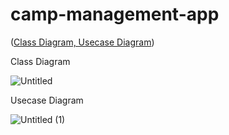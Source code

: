 # camp-management-app

([Class Diagram, Usecase Diagram](https://viewer.diagrams.net/?tags=%7B%7D&lightbox=1&highlight=0000ff&edit=_blank&layers=1&nav=1&title=%EB%A9%94%EB%8B%88%EC%A7%80%EB%A8%BC%ED%8A%B8.drawio#R%3Cmxfile%3E%3Cdiagram%20id%3D%22C5RBs43oDa-KdzZeNtuy%22%20name%3D%22Page-1%22%3E7Z3td5s228D%2FGp%2FTfYgPIMDw0Y693tnTtb2TrFs%2F7VCbNmy28Wxnbe6%2F%2FhEvkkG6EOBIgBPt7GwGO3Ii%2FZCu92uErjc%2F3u6D3cOv8Spcjyxj9WOE5iPLcn3k4v8ld56yO7bjWNmdb%2Ftold0zTjfuov%2BF2U2T3H2MVuEhv5fdOsbx%2BhjtyjeX8XYbLo%2Ble8F%2BH38vf%2BxrvF6VbuyCb2Hp10hu3C2Ddch97PdodXzI7nrW5HT%2FP2H07YF8s%2Bn62TubgHw4H%2FjwEKzi74VbaDFC1%2Fs4PmavNj%2Buw3Uye2Refr95%2Bn397m%2F37S%2F%2FPfwT%2FDb7v%2Fv3n66ywX5u8yP0T9iH2%2BPZQ6Pd8cP0%2Fi93vptGNxtj%2Fkf06eHKzZf332D9mE%2FYyHLX%2BFtm5P%2Fh9nGDX3%2FL75H%2FjyyElxjN7h6%2F%2FIXX7Wb7Nc6n6fhE5v7wPdqsgy2%2Bmn2Nt8e7%2FB2Er4N19G2LXy%2FxnxTu8Y1%2Fw%2F0xwss2zd84xjt8d%2FkQrVfvgqf4MfnDD8dg%2BTe5mj3E%2B%2Bh%2FeNhgjd8y8Q389v6YE2gbpU%2FcJT%2BJbyd39%2BEBf%2BYjmU2T3noXHI75Z5bxeh3sDtGX9BdOPrIJ9t%2Bi7Sw%2BHuMNGSh%2B3K7CVX5F8Ugvjvv4bwqcmU5ZozXM1zqZjfBHgeB8Td%2BG8SY87p%2FwR%2FJ3kZ%2FjmT%2BgV67hj53s1vcT8MjIP%2FZQgN2xyYOWP2Tf6PD0G2%2Fx4gbbb3ge6FfSJyL%2FSpNcF77PdIHvs9zy1wVrvPbb4BjOkpk8FPHFLwp%2F7elWCjUM%2BMPt5y%2B%2FzD%2F%2B%2FeM4%2Fyv401wef%2F77gc5nkW%2B8FsYv00%2FTN3fHfbT9NrLw0Ebx9SFj%2Bv5pF%2F7EQY3X5VgAeB1%2BPVbie9gFSzzqu%2FQzc%2Ft05zaflORWjH%2F26zpF5yFarcJtitYxOAYZfQlPuzjaHtNZc2b4Xzy31wZeZWee%2FMLOzDxd43%2BTj%2B%2BP1%2FEWUxhEKW4hRvt7mOAtovbhuFnnL3lcxftHPa%2FkAOFZAdm07Go0S5C0JcKqIOLDx48aiB6AcO2egUAVQNx9vL15%2F1Yz0QMTntczE3bVsfFRnxp9AGGaVs9ETCqI%2BPXz3X%2FfaSb6YILopr0xASlPCRPzxd3N2%2Fcaij6gcPuWL80qlSOTJ%2F68W1z%2Fdntz%2F1nj0QceXt%2FSJrGLcXjcLuY3dxqKHqCwjL7FTb9KuPjw%2Fu2H%2BUxT0QcVqEORE%2F6dIZmTWeR1lJpX8wkxQdNjDQEbvJbJcGTJ7xMi5lcmhwXisUAAAuvgS7j%2BGB%2BiYxQn4%2B%2BzzzJo1K2%2BunV1GoqNZKeWb4FyuHUtWNErH%2Fa708Oe3cBzpp962XS4fSsVVpVWkbNwbY2mxrfwmOPwPtiEb36iU6JJkEaC37cmgapERZiEm5XmQAEHyOxbZUCwRpkuf%2FFQYHhI7mkiVBCB%2BtYXiGgKEZHMlpVgcIPn6IcGQAUAbt%2FWaAc%2BGlIADnjao%2BVJYMxCMxIifg22q%2BAY75%2FwUZEKjxoN6Wh4fcuPNmxMqEHj%2BiGOlqGmQg0Vttm3LGl7Daj4N8Zj4AnA0uWxqJFqJBQggfoWK23YpQluFJnRgRUuMz1E06GADqdvEdOGzRAMHbl5irVHaDCUgeH1LXravPWSB%2BNLHK%2FDYJuMdVj8iA6EDk2GMjIco0PJE%2Fydff5AuV5Hyd%2FJLjWenF3y8nGzni6xQlJY53eM9%2BBLHnFdAULB8RE%2FHhNvyDVNJICnW07Y9ZXPBEHbEyjomp99V4JXAZ59QO5fzEZTf%2BTbo8X1yJ%2BPZvhQMQo3ZyPPH81sbnnwt0W7Q%2BIS%2Bv4QHcM7%2FGgl73zfB8yUK5tdj51dj59dD4poVzW7psGHieKNjUd7eHPnAIbsjucOCKfERHreyPdGi%2BkIb7u%2Bk95BCaYJo9OESy%2BD1R1Nrwc4z65Xnmfk8fPsdzvPwNGMZ3WKp9c4TfilTC%2FZUIeDMaBD12A8G%2FlohKWIZJ7N9Obg5tmxyxhbk77nmcT6iuIewu1qmmQH4qttzIZAlCUxPGH7pz%2BKF5%2BTCyzV5ZfzH8U3509niQ7HYI%2BVoAbnc7giCYsVC1OYd0cw7%2FtwjYXtf4tjCRO5PsaZZ4AeE0zimGP44wmToHWIH%2FfLMP%2FJ07ICgzEQORZDRzY93EhnpHlVMANF7J%2FPTLu1z6apwdrXQkKPyqFQMmEW1mYf%2B8aIuJOakZQjAimuErYVs7itmFI3lVqw6JF%2FcdvPxHXHpmvQf8wSHK7hjm3EvdsauolhCL7FcQzRtygHEjKxyTjnTkdbEyRDrMYUfgxffS68c%2Fqh5EIZxuhCMfYYJcD1LJJ93R5WZizHmbBjKUeyQchpf8coPR0bnKPesDhxTFQ%2B%2FYxzRS2b%2BG2I2tn5OdpeDbpOtB98fzEf%2BdORN0R100GMeAIkqkNqkO1Us%2FBMNQhy5D%2FjeKDbvI%2Fs4kY%2FnthIuNknFx%2FDfYT%2FrqRUR89Ptjm0J9s1xoZVZsfEkzw58%2Fl2DIsdD7keN57qp9wC0uKTx9cZeTZnS0Kj2XVq45gmpuULMXzYRr3ho1v7nVVhJ7UTEx6e%2FJJ59GXMOVA6BppzW92ct9MKv6zjpJAQFqFJrSssxaeXP0dr4uOr34NL%2B68j3n1BPVO2%2Bap%2Bh7aaiuhnyV40b%2Fe52zENtSJ75%2BRcgwV90KtGUr4FQzFbzxcAzN60PHJ01yNEQt6Hcsjblk9PYHLIu5Oxda6qhyYmN57lcOMpJ0yNiFkkzGy2uWEZCqHyBod8VLPFpVeqJdMW0LpDg5axJ0ys84llT24HdY8rmBAleUNsehordSZJpdIZFpXI98r7noeesY8yTizb87qnEkjPyrzumaY0s9IYm8swg7CPef9BDQhQip7z0A%2FDG0x1vaE8luxhYflnnxSJQeT0j2OVLZ%2BcLlfxfOIFDZ4KH8sjNVv8BfkXnejLhpT89PP64838Up92G1GPQ3%2FPO%2BAVy8MX7TxeybvY7dT2e59eKEz0euTNRv51OpMTYtcjs5ocYcZoSmJH8Wvv5%2BR1Xh%2F6y55WhYZjzS7ALOW4nHDb8zLZgKgLTy%2F1vGTvOpcwvUAoX8fTC8lsHPAJ7SjfbQDaKdjTJLLa8y9lU2KXw3V7p93il0O2YtdtPEPTsBy6Hw9FDnTcctit7aOxX%2FynPGILtxYzLpHru1LTbKjO8%2Bs0HjSnkxxDw6HTKp8kjj12vefHiVG5jIxrI9G4ylntROcdLnUDs%2F47kzJ1LvLHxMnVfiMkBWJpqKPDDaacLzhRpDKEB5J9Zlby%2BUTM8UhiGdbSFiPPSSV9LEANURRlDYb9Z5WAidbVz%2FrrdUDbSk8taQ5otjuOMznbkIbKh5LbtWUbLBqiDM1OMFMjkCuLXnCRIQkeKtdLN7syvzLRLtWaXcEqRy8dzXPkInVosileLSKYmX2tKzRdXy6acIF3SM88p6VeVnOHYVq31FPfUu%2BKyXnD1xYnJMIlo0U1o%2FPvu%2FCGeo6g%2FMvdb7NfFtf3f95%2F%2Frj489fp%2B%2Fn0%2FsPtZ47h11roRbxdSO%2Bgx4oO8opPCkpDlRC4%2Fs%2BHm%2BuFXn%2B56w%2BEqXe7%2FlBqALvGr6gvgaRlNY2G66qsL4HDJ%2F%2B9%2BRXPwE8F2eQ62Ox%2BDbbBt3CDJ2C6263xkqUTqiWV7iWVCePJ8%2FmakqA1y%2FRfvpzC2y6uuOqFj%2FisOH6Kwu8puqcrXZ1OvLvRneI5QgtIprqK2bzBgONhGe9DQgN9rVmQzQLQ8RdkQZkAQ7YoIQvBdovPpoQEjYB0BJoeVOoQaOBhfe0ybPtlpVHNtQKIsnVtUp02r3O%2BwTNDum1l04Z%2Fof23g26qJRsLoNZ5t6e%2Fy5ss2B0%2Fh2IVHXbr4CnRe5Lj%2F42GQTYMQGnzjmHg9dySKjAcRdZyX4kia5qMJushDhIElVM2fauakpehybqVmuzXaBusT4rsyS5zUmcL97QUK97K3NZbmQVUXIcgVbeTVSq1DBp45zg%2BHiBAuHc0JrIxcfi9BcREmbIzgfTdchvJQidpTYB0AoAk2o4JAPJdtLr73GU1obZeoJSibF0hVxxxxZ5kWq3FSF96QGDs9uyfQBasfOnLumwRhKJdU0MhGwqbt3N0DIXVHIpE7tNMKGfCBTq5dcqEz%2BuPBU%2BXNnaMejd2oKaHicnG3L48awfQxopVaRN48V8Z71dlhRa8r5UZ8Y5Gd4fLsXqYBnTKaW3mmeva1EyhTJmBeqydtBlyZGldRvbCu32rMmCDuAqxlWKgpVaFSHh9KzJglwF2kQsJXvEuXRFBClcx06v7InBC8%2F1A8tzxY8jIifaZSe6mwaRZ%2B8oS3GF6rHZJ1RdJDz0uB4vPuaW3OQWJG0lShiDHKfmixmCj3P%2BsNqXQgtrylHMKo0Qp%2F5rUUxAkFvJ%2B4uGo%2F68maJ%2FtHH1lApI32DvaFPmHXob6Dxe9n41ofNZyH%2BJfICf5jW4kX5uIZEmJ1e9W%2BAPr0hcgiLb%2FPEZ7TYFKCqAo%2FU591nC59wIFm3gVfSXerffBJtQgqAABitXvGITzSiS1FufLfTNPAnxF9wmwb6a438UqODykv0Z7AaNYIAmeJrux5kAgGIzmwBSrueJgaq46GH55KNSw3rg0CQaoLcsJ3jeb3XpIwver8b15TBfqK9tv6p91X77wDdThheNJb8Nd4seI06k9cPf0KVxzCtvNwR2M1w0ooHtFsNB5kx1h0HssMVg7lF3l1%2B58PWNhm4YIq%2FO%2BgoVIy7GkZQFGe2KlUwBUo%2B16l4dMzWVXLGuC0xDIhcA0e%2Fe%2BgpVf6V6Qpo0wHOT2F82CZBZQ3%2BGjpiuIyoF2BHxIrIJEDXjzLsJzmPunCDXEKWUs483ucX3An9PUSKeGtEnokRqBNAFRc%2F0QR8tQjEy4xvp19G%2BogZEOjNe7eimq3FHl9tEYyMXAaprQphCDevkT8vtoEiSTAJRs6VoGbVfi%2FdwYrrLTh1Z4b%2BX0oX4eyc3FhDlIF%2Bfm8di62uc6ediBSBas7OgwZJXdUmZdcBgSfV5RbJgDpXafHRvGF4oYjpPq1USImchk%2FKFgiBhUHNgXbMcvxEnl8E4qMEIsAVlHhNQLB05r4QAKEINgVCcbOLBNgjLwuFtpBpQyAIWHdVqF3gQ6UVQcYjraoq%2BDjIqONNyicckUz60G56WcZJVVKXW4hdztzWlM7mDCLYBuDDrcomsM%2Bg%2B3APoYcKv86sMt2i9s%2F%2BEWQEMCNtwCkmO0rVM6C%2F0HXQANCVgW8LvfwqN2faiCYABBF0Ch3yqXaa7XaggkQzCAaAvInFuGgDFuaAgkQzCA4AnIxMkss054omtb7wkj9q2BeMJMmzXwc9kljROebNMekxAt6i4giRxd5TwBhchFwLb01V6Sz9UZWFEOk0l48hhfaXPOWO%2BtwxDbl9eVfZY68boCJdWf4XUt2veGY6Z%2BPf5WwzTLbPuA4ceGzMbIePkOV7B4fC6SfonjdRhskzEOix%2FRgWios6eb1RsaKZ6brG9W2hVXK7DSneU57liQVXXyqqjsdDmiN7dl0JDek03jDm9%2FuoKDEkAAX23FZqYMEEEOwYddYiNO%2FBr1kOhtpTtqgLofXVMjMJG3oyaNEs640awoYAVq%2FNk1LPXW02C1Igb0%2FP8aBhUwOP3DIMgiOIms%2B3CDl4Y%2FWjQVKqgAagp3TYUgJ62CCr1RKETCAnxuXSNRn3UWriLqd00tT%2FirDI2FQiyANkodY0HCQ%2BoVWiZFNRE60zTVcHWXtVSckUy1m9V0S24mfRapHpPydLqvmVLB1KR%2Fpirrwp3MvzpSeTAmYBM1tQFbk5cfquzxFj4mVJnGpIoNfoeCtU%2FvcsJdzmtOcXXUcseWYCLk63BVqQvbdCtSF67qCQTlBk4gHaYkGwmga1PXz7pAnW7r9dF0yKWjqbFFIR2wCc4619%2BjGZHNiGnw0a5dQyIw2j%2FDw6NJkUwKsnonReALFLh3NAmSSXB6VzF8gW2uiW9HIyEZCSCXrmskGkWoVTh2NA9yebCM3mVPn7dWtfPqaCYkM2H1Lmr6ghA09S4dDZRkoEgVqB6BamDq7D5JS2nCFXmG6tNgiIduKGkwFmLaQpnG2RlX3Fg%2BiX%2FuKt3Kb9CD45LTrVq0MvMGBpqB7DGpfX3KlJqciRo0mssa%2BaU1Q2a7sDluTeqVxeWElX9CUfKVD5kWXxL%2BzRNbh4Y%2FYomwSS5za%2FYduyvwuWzcwYIPmUvPyDpcxvvwNsT%2FXelKr%2F2GneAnZjwp0%2BeYvIkN%2FzN2%2BKfWFEm3LyTyxK83%2FOZVUZY6gayRtkV3kWcVfIWJVKZuWUZ9pG5WGOU2mawUBqynZzq4pkIFFVAJWJgKZUGVtORsfdeQFIu3%2B2ClsVCLBdQvvHMsIIfA%2BRpCyahSpS4kEaQFhWE8McWlcZKLj%2BE%2Bwn9yIkOVrT60D8XnkyoisPqcr4Cg3fHD9P4vd76bRjcbY%2F5H9KlFuROiqAxE%2FbCIZkg7TJzbYgLZ7EheM%2BVDltxjGZZUhM8lS4D%2B%2BdCJO8vWa73DqubkuWjMFGCyTWvMRoU3RW%2FC1cy2ukavnWVbTuedOsP2OdXHJBNKzsJ6QMknB0KoSaNFiUBPwnlbW2XoPlg1kmo4Td74B9ozdCpNXzYN2sqPtGci20dtQcWXX0zJMnkTnq75r0BxOe0Tl1Pz3yIPigCObKsrosHc0WBIB6NpFwCFYPDBKxwYuhOESgaA%2FOGOGTAb1Fh97al1Zyys37Dkt7LUOiq%2BNPZw6GdbLgJQIkzXGzykcjf3bmgiJBMBJLx0TUTjfuiwZ0MjIRkJIPOlayR4r0YuBaarT5SB%2Bzi9LIS160hkhVw0bSWlkAsoEbscFhRuHzeCiKCcn%2BFYy15NBNCEscxCVWcQ2FyXrb%2F%2FAo1lVlUO%2BVRvY8JtjO4IzwnxgbFTt4vBueCWoY0ZshcbiNzperHhqD7LuNaLLXmxPUC57XaxEWzgsIy5XmzJi22agOLa8WrDydiW8bNebdmrjQCdtOPV5l1W2Wq%2F16ste7WBkl9drzakaWofxLNXFijXBa6sOicEElTMp6U9iZlpE2xXQeJtzi1L1N6kzUvS0QDCqbt%2B6AVFujg0lg9xtAw1F6q5oIFE%2FXFhQ1wwy1wIE12ug8MhWo4EkaKpBZB8fhUFm3i7IrfzEFIavgyEkNL3pEfJgxNAe%2F%2FVxoPS9R1IPOiEMQJ659ZCmDDdRV2342hQu13j2bZFOM7IBS%2FCmSxAczzTKzYjRGU9D%2BrtqAeY7CwDAdi068BrnmbOPAuu2THCDm8doaUuh%2BOQeT3hyxO2GoCJnAl%2F1kIuPkSakL1gn4xT6YTm%2BzKOdCBijeBHH%2F4LilJ2%2BVilCgKSoryaAfkMNA1IVpdg61YGJBcYCI6PB7388pe%2FacSJwuXnrb5XDUopLuPN7nF90GkKSrAwzf65qBQOhFyk5TVTbUBTIZ0KKLKjWyocqPSq9ho8e2UnDVdWndfAEYStnwptF2riFl6LdgTx%2B9qaLB2l%2FoNYHUG8O5UpTx0%2FblY6xl2%2BbgmUbu8aA0FTKQCDtO2LBkE6CEC99q5BEDikyyAkaqZmQD4DQIn1rhkQeJ7ravZfU11TsyGfjUnvVkhHUBe0jo1Frm9qMqSTQWMQerRP1%2BdTH%2Bi5obtCKeLA6l2UnNRXDj6UBUkNgyIY7N7FSQ%2FaFJhlVhOslMeQlIuDkniSbvoJkOaJ9XEexFQ3lDgPh0mPvJr4jDGrcaCH6zNDeSbz%2B6iO9PB463jLPF3aNTl1rbH86nzdLsJDEIORPbFJcePaWMxJ%2FRNw6fEhnlV96r69XSzevzEz%2By7G%2Bp%2FHOCHr7T7EJyC91Oev%2BPxt3y2t%2F%2BReT9B97%2FPi3bsPv7%2BxWCw%2B44HxPGkulHHRfx6wJ3Ag3S7mbxALxS2eLk2EMiL6TxYGGn0zpQ4zsS4LL3qPxSUdNCAdgwGkEQNtvrlCuaVIMx1sqIiF%2FpOMwf7ezDK%2F%2BgCSM1a2aUKxugASoFN3Scct9ubWtjklEEBRRB0%2F3gLlgCaYMqaPguuXkQc0ItIR6T8HGWy2nSOSrT%2FlASOg%2FXrSGRhAvjHY9boyIkRHBqnhwO5bM0BGg3DiNu2JaJKv76NR0Ulje8%2Fo4EYvBtdny2naxojqYEPxBrls22VkMpSd7w1CLjOUYm8QArpspXW9OZZ11m8HZVjtctIvxaPOY801Z3t5Lh0EtN7lkv0ScnXCb%2B2Je3rqLyfhFxl8TLZO%2Be6QgN77DyGzAQFZySdNgAoCeu8%2BhMzKMyA3v6Sii1566UvftD%2BRwqWvrPeQLX06Q3rp5S%2B9SRTbHte%2Bss7DIotUS6PW8uJ%2FpxD79FoTIZ8Iu39hsEHVv9fuiztnZXtP5kaGIF4%2Baz13EvbCf7RpVToCvSdhIwJXPQJsNn%2FxNfXZ0heVh4WmSLq5oPccbkTi6msdNZnRSHtp5EPQe%2F42IhFkjbKvMAQ6vkMRCr2ncSOg533WI6LAAbEeaQ5UcdB7yjYCO1hzQRy6ybGS9e8%2FMRuJGl3T9U%2B72er1l7%2F%2BvSdkI6B%2FLSASZADophEqGOg9DxsRaxHEgNCkGObdRDQV0qmY9C4hWnAEcFFCzFa%2F1uqs8ZCOh9%2B74EhGlh3xN2pekoHG9dEuHkOL62vezYN69IYS12cwwXhn96MxTSZC0GPN5aqj%2BiwoSLlc4yFKYvW%2BBstQVOgh0YJuw13isIjzR2ggMYGvp9SDS3xdJCjQ4%2Bs82GCQ3kSwFb6QoEBLUKjzSxyvw2CbjHFY%2FIgOmVI%2Fe6LWPvwONfRoN3HNkU23lOfUe4A5VXdiC6p31tIx3a6oPfBESjkNUFMjnRqgGgRIjbJC8cgS1PtsRQ1%2BnZkRBC5KzZAChoBMwa4ZaloXNMu1KBoY0lt3x8z%2BrOGQDocJmCA7pgMJTNCN6ajYdPQ51RFGTv8YCSzZH3ZJiFlSoUSMkj66BoYV0IS9a6wExvHcEhqsVu%2FD73ksVvJfzYICFiyzfxYERTFOsvA%2B3OClSUE4FDYUrVwrZMPunw3IyFhtD29QzPicKsXnprrzS9OV3ZvoBkOxeztMq2GPFFdo38XaLY808ZmRVNu9EW8OZGzYN5vdmqNU57b3YMdGpj2eNDVlO87YqQX70o3ZiDdXMsUGaR0qkZZ4oCqiPnWFGzHdLZ6TBd%2BxSRvpxCcVCwskt4MLqy7vCQkshrVWZx2vrIgLoDZlxw%2B8LbAVtvJGgIZBzYtcXppabxTyIjAKKvBeaYDkAmQafHBs1wQJ7H9tfFcaDcloEMNsj2gIzIFKHFeaIckMOb1rMDYURtul10ozJZkpoGJA10wJivJWu6w0CHJBgJL%2BuwahUTxonb9KgyEZDKAQQNdgNLCbFZxVX9ZxYocXuKqo2%2BnkafpcfK%2FC7XSq80zcWp9HJ4cX7OLqLnuDrm0DL1a%2B5Q7Fi0VzLIjlhi2J29iL5THdPp0JM5JqL5bNmwJ%2FO0brQbXafEV%2BK6%2BMwxXYsAZMRSN7zAv2WTkC8yT1VpHeKNk5i9f0hz5ihZsr3QEuqD6zIzA8UhK4rmk37%2BeLP%2F68%2F%2Fxx8efd%2FW%2Fzxft7jYZkNJoWblYXKUSK%2FzTZJNJqXHqLUMBB08J%2BCjkQ5GM12yKuP9wuNBiSwTDN%2Fslo0E3n1Yc1nLGyUM%2Ftbuu5OgJzb6Gt3qmk62O4XYbaFKOKiP7bODgCYy0l4mSs22EQjovDMtiFeFJX6aP25m4ZbLfhXvMhnY%2F%2Bmzw47Ux1TeusnBdU3s6616GljsjUtZY6k7TXG4ilzmLrrFydXWfFQcxIptmw0gqGJ3gqfCx%2Fgqt%2FaVoZnf7SjvB343%2FAtPO%2Fu7obnNP6Ryy2Fx37I%2FhF9rfKNfu4DXph9%2FSMmhf4jNLskcE8o4zRk32sGj%2BiCLEDGUN9Qk3Drnna%2BD%2FG7uRh480nqe%2FyE5ZyVsEx3nOPnnYMdOAYMEmoJaWhabtGU6RIvxDHgNvE1nOS8v%2FNWA5P4WCleLJcPySBQDpEjKe6Zu%2B4IE%2BCKyjA0wSdm0Jwc0KRNiYoQqV%2FW4IryJoRoKKrOytjon%2F7ARHr2m4faWigZkIBE%2F13j5yo0VfLUVxURW0bxVVQZe1kHot1DHxUV8kgvfoY7iM8V4lEr0SVJYter8pawzI3mRZpG8wqbWcos4ZVGsoncY1dRYaRGulFjBfXI88b4UdsMR3hXcJ30jto5ON3jfy1Z44W8%2FTmNY%2F9eh3tDomq%2BP0hwtvgLkhJ%2BL4PduVHoB1SzRWpK88o6zWQXOELCFGwXQDuyPp5xgfMPHkxNYY5z%2B6kXJ4DqtDa8Ty3KyGzjVkPcH9BubI3WIJccYNFu%2BOH6f1f7nw3jW42xvyP6NPDlUmi7AeywV5NfGNsMbU9PH9sMkaHprvs1cSwufEsgxtP%2BV4LpBKI94DcWPFlTw0V%2BF381sweLWajqTtKsoONwiDZVuEMcKvwGNsoAkxNHW8VkD1JxlZxcRsFIIldyEbBOKvQuV4FbiS7oVNB3ubQzkd9Jo1dFzGje94FssW4ZtC5Qj43ks0mkqhmy4PsF9VskVQlfCt3wZgup2G21GTFO9p5e6dsVklYQ32qEqG6DavUj%2FJcMF3WZ8hmEzUG02fCAzinrCRP6pXPOn87CSnwABONUN66SZUtfzHynFS%2BMkbTQYpSzGySGgo1khS7f8mTpEiNmqYTDUm1rE3hMqRan4RZCIIhu5VqPUABlrAWs5GPRjMzfSzM9AcHtxYTJgoMcmZ3vBaqZLp2xgjp56TT%2BJy02p%2BTKmU6z%2FXGbIiFOSZVcNoLdp7BDud53HDKpTvIY9mXHluMt%2BtWiyWH0AVS6flj4g2h9Q2csXEulp4%2FYcdDBj%2Beai79Bhk4A9E6et5Pm%2BsdqD250vQOhzlfHWtMnrnWiLomw7vvcoPJUj7YIGivC93Db%2BeHeCb8F%2BylaA6%2Fd4aBSBr8nlH2dJmsfbD57syq76xepnxfhioaqUfzBYN5RuEaiWC6YxZNdC6aNmLHklapBl%2Fu4%2FhY%2FDhWDR9%2BjVdh8on%2FBw%3D%3D%3C%2Fdiagram%3E%3C%2Fmxfile%3E))

Class Diagram

![Untitled](https://github.com/user-attachments/assets/302fb816-abdd-4c5a-807f-92cae70eef9b)

Usecase Diagram

![Untitled (1)](https://github.com/user-attachments/assets/ffca7f4e-f52a-4962-be48-b6d848b788c3)

